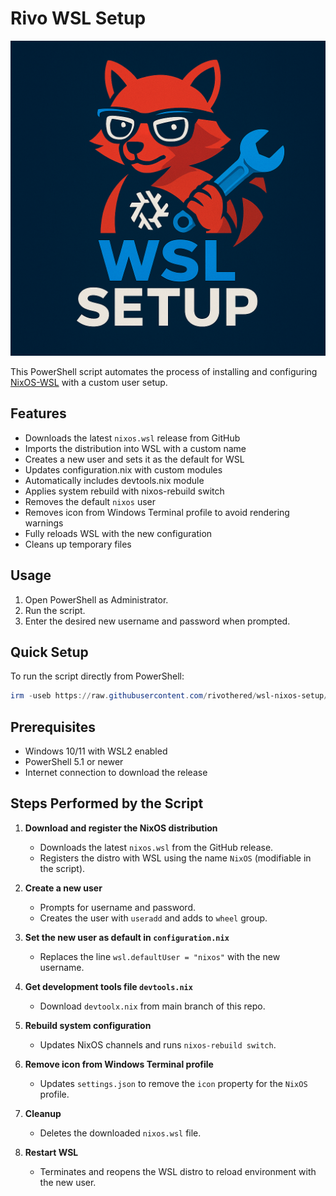 ﻿# Rivo WSL Setup

![NixOS Rivo Setup Logo](https://github.com/rivothered/wsl-nixos-setup/blob/main/assets/logo.png "NixOS Rivo Setup Logo")

This PowerShell script automates the process of installing and configuring [NixOS-WSL](https://github.com/nix-community/NixOS-WSL) with a custom user setup.

## Features

* Downloads the latest `nixos.wsl` release from GitHub
* Imports the distribution into WSL with a custom name
* Creates a new user and sets it as the default for WSL
* Updates configuration.nix with custom modules
* Automatically includes devtools.nix module
* Applies system rebuild with nixos-rebuild switch
* Removes the default `nixos` user
* Removes icon from Windows Terminal profile to avoid rendering warnings
* Fully reloads WSL with the new configuration
* Cleans up temporary files

## Usage

1. Open PowerShell as Administrator.
2. Run the script.
3. Enter the desired new username and password when prompted.

## Quick Setup

To run the script directly from PowerShell:
```powershell
irm -useb https://raw.githubusercontent.com/rivothered/wsl-nixos-setup/refs/heads/main/nixos-wsl-install.ps1 | iex
```

## Prerequisites

* Windows 10/11 with WSL2 enabled
* PowerShell 5.1 or newer
* Internet connection to download the release

## Steps Performed by the Script

1. **Download and register the NixOS distribution**

   * Downloads the latest `nixos.wsl` from the GitHub release.
   * Registers the distro with WSL using the name `NixOS` (modifiable in the script).

2. **Create a new user**

   * Prompts for username and password.
   * Creates the user with `useradd` and adds to `wheel` group.

3. **Set the new user as default in `configuration.nix`**

   * Replaces the line `wsl.defaultUser = "nixos"` with the new username.

4. **Get development tools file `devtools.nix`**

   * Download `devtoolx.nix` from main branch of this repo.

5. **Rebuild system configuration**

   * Updates NixOS channels and runs `nixos-rebuild switch`.

6. **Remove icon from Windows Terminal profile**

   * Updates `settings.json` to remove the `icon` property for the `NixOS` profile.

7. **Cleanup**

   * Deletes the downloaded `nixos.wsl` file.

8. **Restart WSL**

   * Terminates and reopens the WSL distro to reload environment with the new user.
